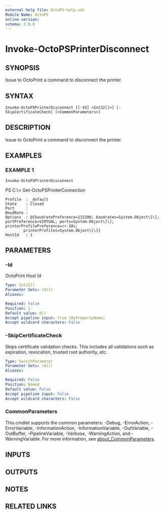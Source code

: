 ```yaml
---
external help file: OctoPS-help.xml
Module Name: OctoPS
online version:
schema: 2.0.0
---
```


# Invoke-OctoPSPrinterDisconnect

## SYNOPSIS
Issue to OctoPrint a command to disconnect the printer.

## SYNTAX

```
Invoke-OctoPSPrinterDisconnect [[-Id] <Int32[]>] [-SkipCertificateCheck] [<CommonParameters>]
```

## DESCRIPTION
Issue to OctoPrint a command to disconnect the printer.

## EXAMPLES

### EXAMPLE 1
```
Invoke-OctoPSPrinterDisconnect
```

PS C:\\\>  Get-OctoPSPrinterConnection


    Profile  : _default
    State    : Closed
    Port     :
    BoudRate :
    Options  : @{baudratePreference=115200; baudrates=System.Object\[\]; portPreference=VIRTUAL; ports=System.Object\[\]; printerProfilePreference=cr-10s;
            printerProfiles=System.Object\[\]}
    HostId   : 1

## PARAMETERS

### -Id
OctoPrint Host  Id

```yaml
Type: Int32[]
Parameter Sets: (All)
Aliases:

Required: False
Position: 1
Default value: @()
Accept pipeline input: True (ByPropertyName)
Accept wildcard characters: False
```

### -SkipCertificateCheck
Skips certificate validation checks.
This includes all validations such as expiration, revocation, trusted root authority, etc.

```yaml
Type: SwitchParameter
Parameter Sets: (All)
Aliases:

Required: False
Position: Named
Default value: False
Accept pipeline input: False
Accept wildcard characters: False
```

### CommonParameters
This cmdlet supports the common parameters: -Debug, -ErrorAction, -ErrorVariable, -InformationAction, -InformationVariable, -OutVariable, -OutBuffer, -PipelineVariable, -Verbose, -WarningAction, and -WarningVariable. For more information, see [about_CommonParameters](http://go.microsoft.com/fwlink/?LinkID=113216).

## INPUTS

## OUTPUTS

## NOTES

## RELATED LINKS
